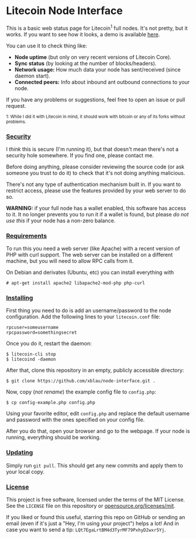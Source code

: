 # Litecoin Node Interface

This is a basic web status page for Litecoin<sup>1</sup> full nodes. It's not pretty, but it works. If you want to see how it looks, a demo is available [here](https://ltc.xblau.com).

You can use it to check thing like:

- **Node uptime** (but only on very recent versions of Litecoin Core).
- **Sync status** (by looking at the number of blocks/headers).
- **Network usage:** How much data your node has sent/received (since daemon start).
- **Connected peers:** Info about inbound ant outbound connections to your node.

If you have any problems or suggestions, feel free to open an issue or pull request.

<sup>1: While I did it with Litecoin in mind, it should work with bitcoin or any of its forks without problems.</sup>

### [Security](#security)

I *think* this is secure (I'm running it), but that doesn't mean there's not a security hole somewhere. If you find one, please contact me.

Before doing anything, please consider reviewing the source code (or ask someone you trust to do it) to check that it's not doing anything malicious.

There's not any type of authentication mechanism built in. If you want to restrict access, please use the features provided by your web server to do so.

**WARNING:** if your full node has a wallet enabled, this software has access to it. It no longer prevents you to run it if a wallet is found, but please *do not use this* if your node has a non-zero balance.

### [Requirements](#requirements)

To run this you need a web server (like Apache) with a recent version of PHP with curl support. The web server can be installed on a different machine, but you will need to allow RPC calls from it.

On Debian and derivates (Ubuntu, etc) you can install everything with
    
    # apt-get install apache2 libapache2-mod-php php-curl

### [Installing](#installing)

First thing you need to do is add an username/password to the node configuration. Add the following lines to your `litecoin.conf` file:

    rpcuser=someusername
    rpcpassword=somethingsecret

Once you do it, restart the daemon:

    $ litecoin-cli stop
    $ litecoind -daemon

After that, clone this repository in an empty, publicly accessible directory:

    $ git clone https://github.com/xblau/node-interface.git .

Now, copy (*not rename*) the example config file to `config.php`:

    $ cp config-example.php config.php

Using your favorite editor, edit `config.php` and replace the default username and password with the ones specified on your config file.

After you do that, open your browser and go to the webpage. If your node is running, everything should be working.

### [Updating](#updating)

Simply run `git pull`. This should get any new commits and apply them to your local copy.

### [License](#license)

This project is free software, licensed under the terms of the MIT License. See the `LICENSE` file on this repository or [opensource.org/licenses/mit](https://opensource.org/licenses/mit).

If you liked or found this useful, starring this repo on GitHub or sending an email (even if it's just a "Hey, I'm using your project") helps a lot! And in case you want to send a tip: `LQt7EgaLrtBM4d3TyrMF79PxhyD2wxr5Yj`.
